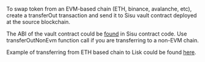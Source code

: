 To swap token from an EVM-based chain (ETH, binance, avalanche, etc), create a transferOut transaction and send it to Sisu vault contract deployed at the source blockchain.

The ABI of the vault contract could be [found](https://github.com/sisu-network/sisu/blob/master/contracts/eth/vault/Vault.abi) in Sisu contract code. Use transferOutNonEvm function call if you are transferring to a non-EVM chain.

Example of transferring from ETH based chain to Lisk could be found [here](https://github.com/sisu-network/transfer-examples/tree/master/ETH_to_Lisk).
